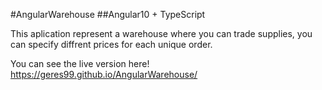 #AngularWarehouse
##Angular10 + TypeScript

This aplication represent a warehouse where you can trade supplies, you can specify diffrent prices for each unique order.

You can see the live version here!
https://geres99.github.io/AngularWarehouse/

